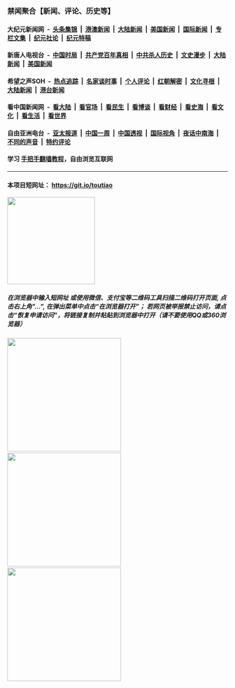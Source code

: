 ### 禁闻聚合【新闻、评论、历史等】

#### 大纪元新闻网 &nbsp;-&nbsp; [头条集锦](indexes/E头条集锦.md?t=02070002) &nbsp;|&nbsp; [港澳新闻](indexes/E港澳新闻.md?t=02070002)  &nbsp;|&nbsp; [大陆新闻](indexes/E大陆新闻.md?t=02070002) &nbsp;|&nbsp; [美国新闻](indexes/E美国新闻.md?t=02070002) &nbsp;|&nbsp; [国际新闻](indexes/E国际新闻.md?t=02070002) &nbsp;|&nbsp; [专栏文集](indexes/E专栏文集.md?t=02070002) &nbsp;|&nbsp; [纪元社论](indexes/E纪元社论.md?t=02070002) &nbsp;|&nbsp; [纪元特稿](indexes/E纪元特稿.md?t=02070002) 

#### 新唐人电视台 &nbsp;-&nbsp; [中国时局](indexes/N中国时局.md?t=02070002) &nbsp;|&nbsp; [共产党百年真相](indexes/N共产党百年真相.md?t=02070002) &nbsp;|&nbsp; [中共杀人历史](indexes/N中共杀人历史.md?t=02070002) &nbsp;|&nbsp; [文史漫步](indexes/N文史漫步.md?t=02070002) &nbsp;|&nbsp; [大陆新闻](indexes/N大陆新闻.md?t=02070002) &nbsp;|&nbsp; [美国新闻](indexes/N美国新闻.md?t=02070002)

#### 希望之声SOH &nbsp;-&nbsp; [热点追踪](indexes/H热点追踪.md?t=02070002) &nbsp;|&nbsp; [名家谈时事](indexes/H名家谈时事.md?t=02070002) &nbsp;|&nbsp; [个人评论](indexes/H个人评论.md?t=02070002)  &nbsp;|&nbsp; [红朝解密](indexes/H红朝解密.md?t=02070002) &nbsp;|&nbsp; [文化寻根](indexes/H文化寻根.md?t=02070002) &nbsp;|&nbsp; [大陆新闻](indexes/H大陆新闻.md?t=02070002) &nbsp;|&nbsp; [港台新闻](indexes/H港台新闻.md?t=02070002)

#### 看中国新闻网 &nbsp;-&nbsp; [看大陆](indexes/S看大陆.md?t=02070002) &nbsp;|&nbsp; [看官场](indexes/S看官场.md?t=02070002) &nbsp;|&nbsp; [看民生](indexes/S看民生.md?t=02070002)  &nbsp;|&nbsp; [看博谈](indexes/S看博谈.md?t=02070002) &nbsp;|&nbsp; [看财经](indexes/S看财经.md?t=02070002) &nbsp;|&nbsp; [看史海](indexes/S看史海.md?t=02070002) &nbsp;|&nbsp; [看文化](indexes/S看文化.md?t=02070002) &nbsp;|&nbsp; [看生活](indexes/S看生活.md?t=02070002) &nbsp;|&nbsp; [看世界](indexes/S看世界.md?t=02070002)

#### 自由亚洲电台 &nbsp;-&nbsp; [亚太报道](indexes/R亚太报道.md?t=02070002) &nbsp;|&nbsp; [中国一周](indexes/R中国一周.md?t=02070002) &nbsp;|&nbsp; [中国透视](indexes/R中国透视.md?t=02070002)  &nbsp;|&nbsp; [国际视角](indexes/R国际视角.md?t=02070002) &nbsp;|&nbsp; [夜话中南海](indexes/R夜话中南海.md?t=02070002) &nbsp;|&nbsp; [不同的声音](indexes/R不同的声音.md?t=02070002) &nbsp;|&nbsp; [特约评论](indexes/R特约评论.md?t=02070002)

#### 学习 [手把手翻墙教程](https://github.com/gfw-breaker/guides/wiki)，自由浏览互联网

----

#### 本项目短网址： https://git.io/toutiao
<img src="https://raw.githubusercontent.com/gfw-breaker/banned-news/master/scripts/img/qr.png" width="200px"/>  

##### 在浏览器中输入短网址 或使用微信、支付宝等二维码工具扫描二维码打开页面, 点击右上角"...", 在弹出菜单中点击“在浏览器打开”； 若网页被举报禁止访问，请点击“恢复申请访问”，将链接复制并粘贴到浏览器中打开（请不要使用QQ或360浏览器）

<img src="https://raw.githubusercontent.com/gfw-breaker/banned-news/master/scripts/img/1.png" width="260px"/> &nbsp; <img src="https://raw.githubusercontent.com/gfw-breaker/banned-news/master/scripts/img/2.png" width="260px"/> &nbsp; <img src="https://raw.githubusercontent.com/gfw-breaker/banned-news/master/scripts/img/3.png" width="260px"/>
